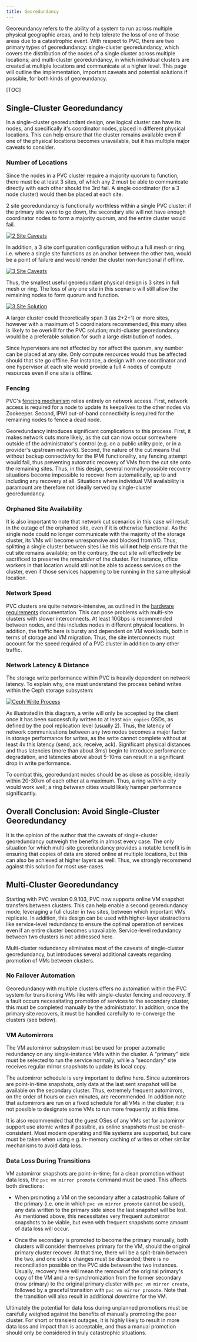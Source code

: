 ```yaml
---
title: Georedundancy
---
```


Georeundancy refers to the ability of a system to run across multiple physical geographic areas, and to help tolerate the loss of one of those areas due to a catastrophic event. With respect to PVC, there are two primary types of georedundancy: single-cluster georedundancy, which covers the distribution of the nodes of a single cluster across multiple locations; and multi-cluster georedundancy, in which individual clusters are created at multiple locations and communicate at a higher level. This page will outline the implementation, important caveats and potential solutions if possible, for both kinds of georeundancy.

[TOC]

## Single-Cluster Georedundancy

In a single-cluster georedundant design, one logical cluster can have its nodes, and specifically it's coordinator nodes, placed in different physical locations. This can help ensure that the cluster remains available even if one of the physical locations becomes unavailable, but it has multiple major caveats to consider.

### Number of Locations

Since the nodes in a PVC cluster require a majority quorum to function, there must be at least 3 sites, of which any 2 must be able to communicate directly with each other should the 3rd fail. A single coordinator (for a 3 node cluster) would then be placed at each site.

2 site georedundancy is functionally worthless within a single PVC cluster: if the primary site were to go down, the secondary site will not have enough coordinator nodes to form a majority quorum, and the entire cluster would fail.

[![2 Site Caveats](images/pvc-georedundancy-2-site.png)](images/pvc-georedundancy-2-site.png)

In addition, a 3 site configuration configuration without a full mesh or ring, i.e. where a single site functions as an anchor between the other two, would be a point of failure and would render the cluster non-functional if offline.

[![3 Site Caveats](images/pvc-georedundancy-broken-mesh.png)](images/pvc-georedundancy-broken-mesh.png)

Thus, the smallest useful georedundant physical design is 3 sites in full mesh or ring. The loss of any one site in this scenario will still allow the remaining nodes to form quorum and function.

[![3 Site Solution](images/pvc-georedundancy-full-mesh.png)](images/pvc-georedundancy-full-mesh.png)

A larger cluster could theoretically span 3 (as 2+2+1) or more sites, however with a maximum of 5 coordinators recommended, this many sites is likely to be overkill for the PVC solution; multi-cluster georedundancy would be a preferable solution for such a large distribution of nodes.

Since hypervisors are not affected by nor affect the quorum, any number can be placed at any site. Only compute resources would thus be affected should that site go offline. For instance, a design with one coordinator and one hypervisor at each site would provide a full 4 nodes of compute resources even if one site is offline.

### Fencing

PVC's [fencing mechanism](fencing.md) relies entirely on network access. First, network access is required for a node to update its keepalives to the other nodes via Zookeeper. Second, IPMI out-of-band connectivity is required for the remaining nodes to fence a dead node.

Georedundancy introduces significant complications to this process. First, it makes network cuts more likely, as the cut can now occur somewhere outside of the administrator's control (e.g. on a public utility pole, or in a provider's upstream network). Second, the nature of the cut means that without backup connectivity for the IPMI functionality, any fencing attempt would fail, thus preventing automatic recovery of VMs from the cut site onto the remaining sites. Thus, in this design, several normally-possible recovery situations become impossible to recover from automatically, up to and including any recovery at all. Situations where individual VM availability is paramount are therefore not ideally served by single-cluster georedundancy.

### Orphaned Site Availability

It is also important to note that network cut scenarios in this case will result in the outage of the orphaned site, even if it is otherwise functional. As the single node could no longer communicate with the majority of the storage cluster, its VMs will become unresponsive and blocked from I/O. Thus, splitting a single cluster between sites like this will **not** help ensure that the cut site remains available; on the contrary, the cut site will effectively be sacrificed to preserve the *remainder* of the cluster. For instance, office workers in that location would still not be able to access services on the cluster, even if those services happening to be running in the same physical location.

### Network Speed

PVC clusters are quite network-intensive, as outlined in the [hardware requirements](hardware-requirements.md#networking) documentation. This can pose problems with multi-site clusters with slower interconnects. At least 10Gbps is recommended between nodes, and this includes nodes in different physical locations. In addition, the traffic here is bursty and dependent on VM workloads, both in terms of storage and VM migration. Thus, the site interconnects must account for the speed required of a PVC cluster in addition to any other traffic.

### Network Latency & Distance

The storage write performance within PVC is heavily dependent on network latency. To explain why, one must understand the process behind writes within the Ceph storage subsystem:

[![Ceph Write Process](images/pvc-ceph-write-process.png)](images/pvc-ceph-write-process.png)

As illustrated in this diagram, a write will only be accepted by the client once it has been successfully written to at least `min_copies` OSDs, as defined by the pool replication level (usually 2). Thus, the latency of network communications between any two nodes becomes a major factor in storage performance for writes, as the write cannot complete without at least 4x this latency (send, ack, receive, ack). Significant physical distances and thus latencies (more than about 3ms) begin to introduce performance degradation, and latencies above about 5-10ms can result in a significant drop in write performance.

To combat this, georedundant nodes should be as close as possible, ideally within 20-30km of each other at a maximum. Thus, a ring *within* a city would work well; a ring *between* cities would likely hamper performance significantly.

## Overall Conclusion: Avoid Single-Cluster Georedundancy

It is the opinion of the author that the caveats of single-cluster georedundancy outweigh the benefits in almost every case. The only situation for which multi-site georedundancy provides a notable benefit is in ensuring that copies of data are stored online at multiple locations, but this can also be achieved at higher layers as well. Thus, we strongly recommend against this solution for most use-cases.

## Multi-Cluster Georedundancy

Starting with PVC version 0.9.103, PVC now supports online VM snapshot transfers between clusters. This can help enable a second georedundancy mode, leveraging a full cluster in two sites, between which important VMs replicate. In addition, this design can be used with higher-layer abstractions like service-level redundancy to ensure the optimal operation of services even if an entire cluster becomes unavailable. Service-level redundancy between two clusters is not addressed here.

Multi-cluster redundancy eliminates most of the caveats of single-cluster georedundancy, but introduces several additional caveats regarding promotion of VMs between clusters.

### No Failover Automation

Georedundancy with multiple clusters offers no automation within the PVC system for transitioning VMs like with single-cluster fencing and recovery. If a fault occurs necessitating promotion of services to the secondary cluster, this must be completed manually by the administrator. In addition, once the primary site recovers, it must be handled carefully to re-converge the clusters (see below).

### VM Automirrors

The VM automirror subsystem must be used for proper automatic redundancy on any single-instance VMs within the cluster. A "primary" side must be selected to run the service normally, while a "secondary" site receives regular mirror snapshots to update its local copy.

The automirror schedule is very important to define here. Since automirrors are point-in-time snapshots, only data at the last sent snapshot will be available on the secondary cluster. Thus, extremely frequent automirrors, on the order of hours or even minutes, are recommended. In addition note that automirrors are run on a fixed schedule for all VMs in the cluster; it is not possible to designate some VMs to run more frequently at this time.

It is also recommended that the guest OSes of any VMs set for automirror support use atomic writes if possible, as online snapshots must be crash-consistent. Most modern operating and file systems are supported, but care must be taken when using e.g. in-memory caching of writes or other similar mechanisms to avoid data loss.

### Data Loss During Transitions

VM automirror snapshots are point-in-time; for a clean promotion without data loss, the `pvc vm mirror promote` command must be used. This affects both directions:

* When promoting a VM on the secondary after a catastrophic failure of the primary (i.e. one in which `pvc vm mirror promote` cannot be used), any data written to the primary side since the last snapshot will be lost. As mentioned above, this necessitates very frequent automirror snapshots to be viable, but even with frequent snapshots some amount of data loss will occur.

* Once the secondary is promoted to become the primary manually, both clusters will consider themselves primary for the VM, should the original primary cluster recover. At that time, there will be a split-brain between the two, and one side's changes must be discarded; there is no reconciliation possible on the PVC side between the two instances. Usually, recovery here will mean the removal of the original primary's copy of the VM and a re-synchronization from the former secondary (now primary) to the original primary cluster with `pvc vm mirror create`, followed by a graceful transition with `pvc vm mirror promote`. Note that the transition will also result in additional downtime for the VM.

Ultimately the potential for data loss during unplanned promotions must be carefully weighed against the benefits of manually promoting the peer cluster. For short or transient outages, it is highly likely to result in more data loss and impact than is acceptable, and thus a manual promotion should only be considered in truly catastrophic situations.
